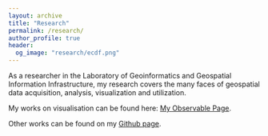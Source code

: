 ```yaml
---
layout: archive
title: "Research"
permalink: /research/
author_profile: true
header:
  og_image: "research/ecdf.png"
---
```


As a researcher in the Laboratory of Geoinformatics and Geospatial Information Infrastructure, my research
covers the many faces of geospatial data acquisition, analysis, visualization and utilization.

My works on visualisation can be found here: [My Observable Page](https://observablehq.com/@danylaksono).

Other works can be found on my [Github page](https://github.com/danylaksono/).

<!--
{% include base_path %}

{% assign ordered_pages = site.research | sort:"order_number" %} -->

<!--
{% for post in ordered_pages %}
  {% include archive-single.html type="grid" %}
{% endfor %} -->
